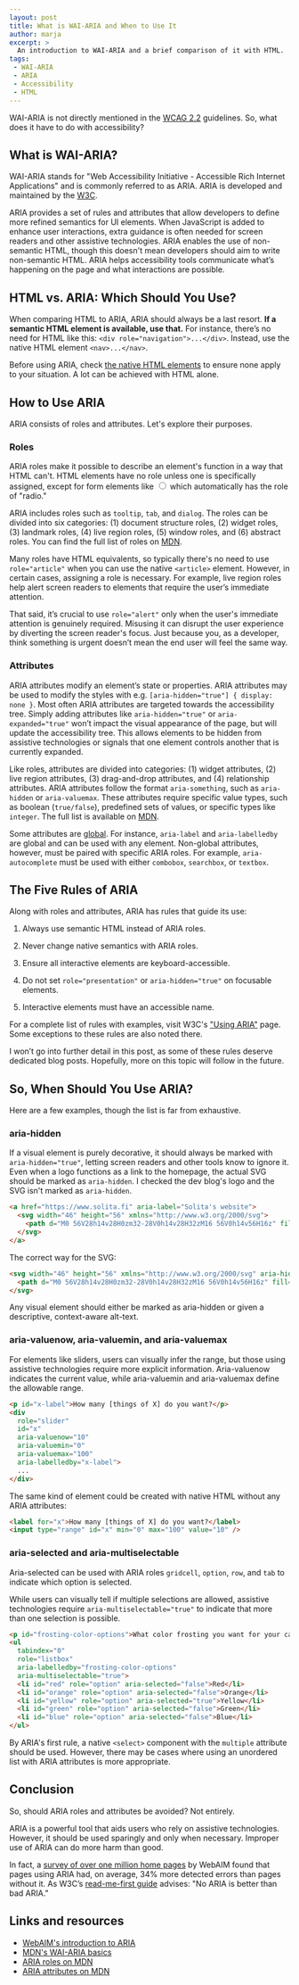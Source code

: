 ```yaml
---
layout: post
title: What is WAI-ARIA and When to Use It
author: marja
excerpt: >
  An introduction to WAI-ARIA and a brief comparison of it with HTML.
tags:
 - WAI-ARIA
 - ARIA
 - Accessibility
 - HTML
---
```


WAI-ARIA is not directly mentioned in the [WCAG 2.2](https://www.w3.org/TR/WCAG22/) guidelines. So, what does it have to do with accessibility?  

## What is WAI-ARIA?

WAI-ARIA stands for "Web Accessibility Initiative - Accessible Rich Internet Applications" and is commonly referred to as ARIA. ARIA is developed and maintained by the [W3C](https://www.w3.org/).

ARIA provides a set of rules and attributes that allow developers to define more refined semantics for UI elements. When JavaScript is added to enhance user interactions, extra guidance is often needed for screen readers and other assistive technologies. ARIA enables the use of non-semantic HTML, though this doesn't mean developers should aim to write non-semantic HTML. ARIA helps accessibility tools communicate what’s happening on the page and what interactions are possible.

## HTML vs. ARIA: Which Should You Use?

When comparing HTML to ARIA, ARIA should always be a last resort. **If a semantic HTML element is available, use that.** For instance, there’s no need for HTML like this: `<div role="navigation">...</div>`. Instead, use the native HTML element `<nav>...</nav>`.

Before using ARIA, check [the native HTML elements](https://developer.mozilla.org/en-US/docs/Web/HTML) to ensure none apply to your situation. A lot can be achieved with HTML alone.

## How to Use ARIA

ARIA consists of roles and attributes. Let's explore their purposes.

### Roles

ARIA roles make it possible to describe an element's function in a way that HTML can't. HTML elements have no role unless one is specifically assigned, except for form elements like <input type="radio"> which automatically has the role of "radio."

ARIA includes roles such as `tooltip`, `tab`, and `dialog`. The roles can be divided into six categories: (1) document structure roles, (2) widget roles, (3) landmark roles, (4) live region roles, (5) window roles, and (6) abstract roles. You can find the full list of roles on [MDN](https://developer.mozilla.org/en-US/docs/Web/Accessibility/ARIA/Roles).

Many roles have HTML equivalents, so typically there's no need to use `role="article"` when you can use the native `<article>` element. However, in certain cases, assigning a role is necessary. For example, live region roles help alert screen readers to elements that require the user’s immediate attention.

That said, it’s crucial to use `role="alert"` only when the user's immediate attention is genuinely required. Misusing it can disrupt the user experience by diverting the screen reader's focus. Just because you, as a developer, think something is urgent doesn’t mean the end user will feel the same way.

### Attributes

ARIA attributes modify an element’s state or properties. ARIA attributes may be used to modify the styles with e.g. `[aria-hidden="true"] { display: none }`. Most often ARIA attributes are targeted towards the accessibility tree. Simply adding attributes like `aria-hidden="true"` or `aria-expanded="true"` won’t impact the visual appearance of the page, but will update the accessibility tree. This allows elements to be hidden from assistive technologies or signals that one element controls another that is currently expanded.

Like roles, attributes are divided into categories: (1) widget attributes, (2) live region attributes, (3) drag-and-drop attributes, and (4) relationship attributes. ARIA attributes follow the format `aria-something`, such as `aria-hidden` or `aria-valuemax`. These attributes require specific value types, such as boolean (`true/false`), predefined sets of values, or specific types like `integer`. The full list is available on [MDN](https://developer.mozilla.org/en-US/docs/Web/Accessibility/ARIA/Attributes).

Some attributes are [global](https://developer.mozilla.org/en-US/docs/Web/Accessibility/ARIA/Attributes#global_aria_attributes). For instance, `aria-label` and `aria-labelledby` are global and can be used with any element. Non-global attributes, however, must be paired with specific ARIA roles. For example, `aria-autocomplete` must be used with either `combobox`, `searchbox`, or `textbox`.

## The Five Rules of ARIA

Along with roles and attributes, ARIA has rules that guide its use:

1. Always use semantic HTML instead of ARIA roles.

2. Never change native semantics with ARIA roles. 

3. Ensure all interactive elements are keyboard-accessible.

4. Do not set `role="presentation"` or `aria-hidden="true"` on focusable elements.

5. Interactive elements must have an accessible name.

For a complete list of rules with examples, visit W3C's ["Using ARIA"](https://www.w3.org/TR/using-aria/#firstrule) page. Some exceptions to these rules are also noted there.

I won’t go into further detail in this post, as some of these rules deserve dedicated blog posts. Hopefully, more on this topic will follow in the future.

## So, When Should You Use ARIA?

Here are a few examples, though the list is far from exhaustive.

### aria-hidden

If a visual element is purely decorative, it should always be marked with `aria-hidden="true"`, letting screen readers and other tools know to ignore it. Even when a logo functions as a link to the homepage, the actual SVG should be marked as `aria-hidden`. I checked the dev blog's logo and the SVG isn't marked as `aria-hidden`. 

```html
<a href="https://www.solita.fi" aria-label="Solita's website">
  <svg width="46" height="56" xmlns="http://www.w3.org/2000/svg">
    <path d="M0 56V28h14v28H0zm32-28V0h14v28H32zM16 56V0h14v56H16z" fill="#282828" fill-rule="evenodd"></path>
  </svg>
</a> 
```

The correct way for the SVG:

```html
<svg width="46" height="56" xmlns="http://www.w3.org/2000/svg" aria-hidden="true">
  <path d="M0 56V28h14v28H0zm32-28V0h14v28H32zM16 56V0h14v56H16z" fill="#282828" fill-rule="evenodd"></path>
</svg>
```

Any visual element should either be marked as aria-hidden or given a descriptive, context-aware alt-text.

### aria-valuenow, aria-valuemin, and aria-valuemax

For elements like sliders, users can visually infer the range, but those using assistive technologies require more explicit information. Aria-valuenow indicates the current value, while aria-valuemin and aria-valuemax define the allowable range.

```html
<p id="x-label">How many [things of X] do you want?</p>
<div
  role="slider"
  id="x"
  aria-valuenow="10"
  aria-valuemin="0"
  aria-valuemax="100"
  aria-labelledby="x-label">
  ...
</div>

```

The same kind of element could be created with native HTML without any ARIA attributes:

```html
<label for="x">How many [things of X] do you want?</label>
<input type="range" id="x" min="0" max="100" value="10" />
```

### aria-selected and aria-multiselectable

Aria-selected can be used with ARIA roles `gridcell`, `option`, `row`, and `tab` to indicate which option is selected.

While users can visually tell if multiple selections are allowed, assistive technologies require `aria-multiselectable="true"` to indicate that more than one selection is possible.

```html
<p id="frosting-color-options">What color frosting you want for your cake?</p>
<ul
  tabindex="0"
  role="listbox"
  aria-labelledby="frosting-color-options"
  aria-multiselectable="true">
  <li id="red" role="option" aria-selected="false">Red</li>
  <li id="orange" role="option" aria-selected="false">Orange</li>
  <li id="yellow" role="option" aria-selected="true">Yellow</li>
  <li id="green" role="option" aria-selected="false">Green</li>
  <li id="blue" role="option" aria-selected="false">Blue</li>
</ul>
```

By ARIA's first rule, a native `<select>` component with the `multiple` attribute should be used. However, there may be cases where using an unordered list with ARIA attributes is more appropriate.

## Conclusion

So, should ARIA roles and attributes be avoided? Not entirely. 

ARIA is a powerful tool that aids users who rely on assistive technologies. However, it should be used sparingly and only when necessary. Improper use of ARIA can do more harm than good.

In fact, a [survey of over one million home pages](https://webaim.org/projects/million/#aria) by WebAIM found that pages using ARIA had, on average, 34% more detected errors than pages without it. As W3C’s [read-me-first guide](https://www.w3.org/WAI/ARIA/apg/practices/read-me-first/) advises: "No ARIA is better than bad ARIA."

## Links and resources

- [WebAIM's introduction to ARIA](https://webaim.org/techniques/aria/)
- [MDN's WAI-ARIA basics](https://developer.mozilla.org/en-US/docs/Learn/Accessibility/WAI-ARIA_basics)
- [ARIA roles on MDN](https://developer.mozilla.org/en-US/docs/Web/Accessibility/ARIA/Roles)
- [ARIA attributes on MDN](https://developer.mozilla.org/en-US/docs/Web/Accessibility/ARIA/Attributes)